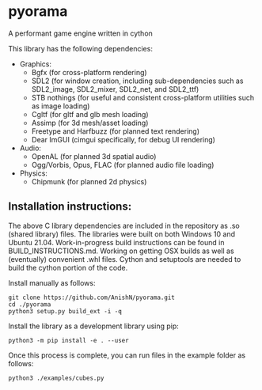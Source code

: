 # pyorama
A performant game engine written in cython

This library has the following dependencies:
* Graphics: 
    * Bgfx (for cross-platform rendering)
    * SDL2 (for window creation, including sub-dependencies such as SDL2_image, SDL2_mixer, SDL2_net, and SDL2_ttf)
    * STB nothings (for useful and consistent cross-platform utilities such as image loading)
    * Cgltf (for gltf and glb mesh loading)
    * Assimp (for 3d mesh/asset loading)
    * Freetype and Harfbuzz (for planned text rendering)
    * Dear ImGUI (cimgui specifically, for debug UI rendering)
* Audio:
    * OpenAL (for planned 3d spatial audio)
    * Ogg/Vorbis, Opus, FLAC (for planned audio file loading)
* Physics:
    * Chipmunk (for planned 2d physics)

## Installation instructions:
The above C library dependencies are included in the repository as .so (shared library) files.
The libraries were built on both Windows 10 and Ubuntu 21.04. Work-in-progress build instructions can be found in BUILD_INSTRUCTIONS.md.
Working on getting OSX builds as well as (eventually) convenient .whl files.
Cython and setuptools are needed to build the cython portion of the code.

Install manually as follows:
```
git clone https://github.com/AnishN/pyorama.git
cd ./pyorama
python3 setup.py build_ext -i -q
```

Install the library as a development library using pip:
```
python3 -m pip install -e . --user
```

Once this process is complete, you can run files in the example folder as follows:
```
python3 ./examples/cubes.py
```